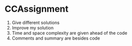 # CCAssignment

1. Give different solutions 
2. Improve my solution 
3. Time and space complexity are given ahead of the code 
4. Comments and summary are besides code 

